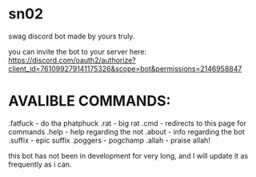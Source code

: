 # sn02
swag discord bot made by yours truly.

you can invite the bot to your server here:
https://discord.com/oauth2/authorize?client_id=761099279141175326&scope=bot&permissions=2146958847


# AVALIBLE COMMANDS: 
.fatfuck - do tha phatphuck
.rat - big rat
.cmd - redirects to this page for commands 
.help - help regarding the not
.about - info regarding the bot
.suffix - epic suffix
.poggers - pogchamp
.allah - praise allah!



this bot has not been in development for very long, and I will update it as frequently as i can.

